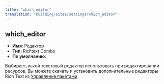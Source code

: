 ```yaml
---
title: "which_editor"
translation: "building-sites/settings/which_editor"
---
```


## which_editor

-   **Имя**: Редактор
-   **Тип**: Richtext Combo
-   **По умолчанию**:

Выбирает, какой текстовый редактор использовать при редактировании ресурсов. Вы можете скачать и установить дополнительные редакторы Rich Text из [Управление пакетами](extending-modx/transport-packages "Управление пакетами").
